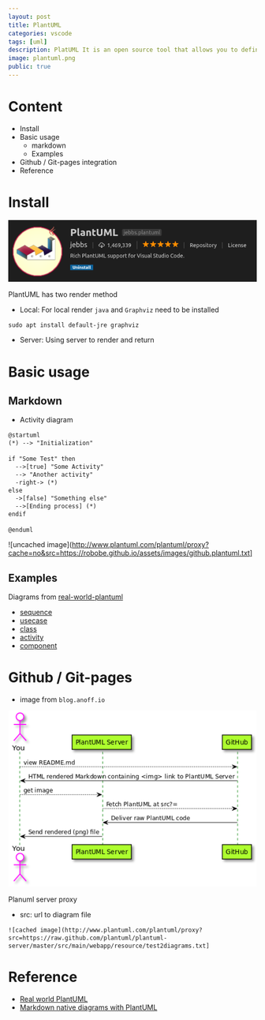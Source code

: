 ```yaml
---
layout: post
title: PlantUML
categories: vscode
tags: [uml]
description: PlatUML It is an open source tool that allows you to define UML diagrams with plain text, This post show how to integrated with vscode and markdown
image: plantuml.png
public: true
---
```

# Content
- Install
- Basic usage
  - markdown
  - Examples
- Github / Git-pages integration
- Reference

# Install
![](/images/2019-06-09-09-01-50.png)

PlantUML has two render method
- Local: For local render `java` and `Graphviz` need to be installed
```
sudo apt install default-jre graphviz
```
- Server: Using server to render and return 

# Basic usage
## Markdown
- Activity diagram

```plantuml
@startuml
(*) --> "Initialization"

if "Some Test" then
  -->[true] "Some Activity"
  --> "Another activity"
  -right-> (*)
else
  ->[false] "Something else"
  -->[Ending process] (*)
endif

@enduml
```

![uncached image](http://www.plantuml.com/plantuml/proxy?cache=no&src=https://robobe.github.io/assets/images/github.plantuml.txt]


## Examples
Diagrams from [real-world-plantuml](https://real-world-plantuml.com/)

- [sequence](https://real-world-plantuml.com/?type=sequence)
- [usecase](https://real-world-plantuml.com/?type=usecase)
- [class](https://real-world-plantuml.com/?type=class)
- [activity](https://real-world-plantuml.com/?type=activity)
- [component](https://real-world-plantuml.com/?type=component)

# Github / Git-pages 
- image from `blog.anoff.io`
  
![](/images/2019-06-09-21-09-45.png)

Planuml server proxy
- src: url to diagram file 
```
![cached image](http://www.plantuml.com/plantuml/proxy?src=https://raw.github.com/plantuml/plantuml-server/master/src/main/webapp/resource/test2diagrams.txt]
```
# Reference
- [Real world PlantUML](https://real-world-plantuml.com/)
- [Markdown native diagrams with PlantUML](https://blog.anoff.io/2018-07-31-diagrams-with-plantuml/)